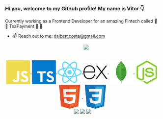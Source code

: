 ### Hi you, welcome to my Github profile! My name is Vitor 👇

Currently working as a Frontend Developer for an amazing Fintech called 🍵 🐢 TeaPayment 🍵 🐢

- 📫 Reach out to me: dalbemcosta@gmail.com 

  <div align="center">
  <a href="https://github.com/vitordalbemcosta">
  <img height="220em" src="https://github-readme-stats.vercel.app/api?username=vitordalbemcosta&show_icons=true&theme=dracula&include_all_commits=true&count_private=true"/>
<div style="display: inline_block" align="center" margin-top="20px"><br>
  <img align="center" alt="Rafa-Js" height="80" width="80" src="https://raw.githubusercontent.com/devicons/devicon/master/icons/javascript/javascript-plain.svg">
  <img align="center" alt="Rafa-Ts" height="80" width="80" height="80" src="https://raw.githubusercontent.com/devicons/devicon/master/icons/typescript/typescript-plain.svg">
  <img align="center" alt="Rafa-React" height="80" width="80" src="https://raw.githubusercontent.com/devicons/devicon/master/icons/react/react-original.svg">
  <img align="center" alt="Rafa-Express" height="80" width="80" src="https://raw.githubusercontent.com/devicons/devicon/master/icons/express/express-original.svg">
  <img align="center" alt="Rafa-Mongo" height="80" width="80"  src="https://raw.githubusercontent.com/devicons/devicon/master/icons/mongodb/mongodb-original.svg">
  <img align="center" alt="Rafa-CSS" height="80" width="80" src="https://raw.githubusercontent.com/devicons/devicon/master/icons/nodejs/nodejs-original.svg">
  <img align="center" alt="Rafa-HTML" height="80" width="80" src="https://raw.githubusercontent.com/devicons/devicon/master/icons/html5/html5-original.svg">
  <img align="center" alt="Rafa-CSS" height="80" width="80" src="https://raw.githubusercontent.com/devicons/devicon/master/icons/css3/css3-original.svg">
  
 
</div>
 
  <div align="center">
  <a href="https://www.instagram.com/vitordalbem/" target="_blank"><img height="65em" src="https://img.shields.io/badge/-Instagram-%23E4405F?style=for-the-badge&logo=instagram&logoColor=white" target="_blank"></a>
   <a href = "mailto:dalbemcosta@gmail.com"><img height="65em" src="https://img.shields.io/badge/-Gmail-%23333?style=for-the-badge&logo=gmail&logoColor=white" target="_blank"></a>
   <a href="https://www.linkedin.com/in/vitordalbemcosta/" target="_blank"><img height="65em" src="https://img.shields.io/badge/-LinkedIn-%230077B5?style=for-the-badge&logo=linkedin&logoColor=white" target="_blank"></a> 
     

  </div>
  
 
  
